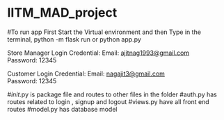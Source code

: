 # IITM_MAD_project

#To run app
First Start the Virtual environment and then Type in the terminal,
python -m flask run or python app.py

Store Manager Login Credential:
Email: ajitnag1993@gmail.com  
Password: 12345

Customer Login Credential:
Email: nagajit3@gmail.com  
Password: 12345

#_init_.py is package file and routes to other files in the folder
#auth.py has routes related to login , signup and logout
#views.py have all front end routes
#model.py has database model
